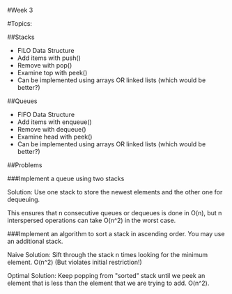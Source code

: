 #Week 3

#Topics:

##Stacks
- FILO Data Structure
- Add items with push()
- Remove with pop()
- Examine top with peek()
- Can be implemented using arrays OR linked lists (which would be better?)

##Queues
- FIFO Data Structure
- Add items with enqueue()
- Remove with dequeue()
- Examine head with peek()
- Can be implemented using arrays OR linked lists (which would be better?)

##Problems

###Implement a queue using two stacks

Solution: Use one stack to store the newest elements and the other one for dequeuing.

This ensures that n consecutive queues or dequeues is done in O(n), but n interspersed operations can take O(n^2) in the worst case.

###Implement an algorithm to sort a stack in ascending order. You may use an additional stack.

Naive Solution: Sift through the stack n times looking for the minimum element. O(n^2) (But violates initial restriction!)

Optimal Solution: Keep popping from "sorted" stack until we peek an element that is less than the element that we are trying to add. O(n^2).
